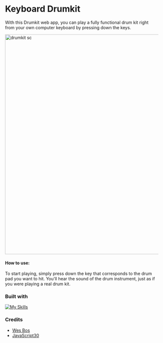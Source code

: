 # Keyboard Drumkit

With this Drumkit web app, you can play a fully functional drum kit right from your own computer keyboard by pressing down the keys.

<img width="724" alt="drumkit sc" src="https://user-images.githubusercontent.com/112902224/233242803-b12ea933-1ed4-4680-b501-cef5e1aa8934.png">

#### How to use:
To start playing, simply press down the key that corresponds to the drum pad you want to hit. You'll hear the sound of the drum instrument, just as if you were playing a real drum kit.


### Built with

[![My Skills](https://skillicons.dev/icons?i=js,html,css)](https://skillicons.dev)

### Credits
* [Wes Bos](https://wesbos.com/) 
* [JavaScript30](https://javascript30.com/)

